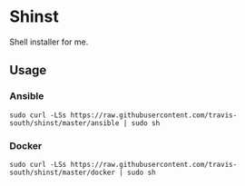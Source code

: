 # Shinst
Shell installer for me.

## Usage

### Ansible

```shell
sudo curl -LSs https://raw.githubusercontent.com/travis-south/shinst/master/ansible | sudo sh
```


### Docker

```shell
sudo curl -LSs https://raw.githubusercontent.com/travis-south/shinst/master/docker | sudo sh
```